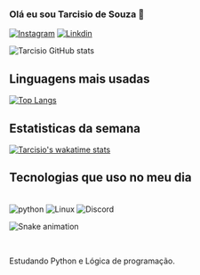 ### Olá eu sou Tarcisio de Souza 👋
[![Instagram]( 	https://img.shields.io/badge/Instagram-E4405F?style=for-the-badge&logo=instagram&logoColor=white)](https://www.instagram.com/shaaman331/)
[![Linkdin](https://img.shields.io/badge/LinkedIn-0077B5?style=for-the-badge&logo=linkedin&logoColor=white)](https://www.linkedin.com/in/tarcisio-de-souza-765998107)


![Tarcisio GitHub stats](https://github-readme-stats.vercel.app/api?username=Shaaman331&show_icons=true&theme=dracula)

## Linguagens mais usadas

[![Top Langs](https://github-readme-stats.vercel.app/api/top-langs/?username=Shaaman331&layout=compact)](https://github.com/Shaaman331/github-readme-stats)


## Estatisticas da semana

[![Tarcisio's wakatime stats](https://github-readme-stats.vercel.app/api/wakatime?username=@Shaaman331)](https://github.com/Shaaman331/github-readme-stats)

## Tecnologias que uso no meu dia 

<div style ="display: inline block"><br/>
<img align = "center" alt= "python"src="https://img.shields.io/badge/Python-3776AB?style=for-the-badge&logo=python&logoColor=white"/>
<img align = "center" alt= "Linux"src="https://img.shields.io/badge/Ubuntu-E95420?style=for-the-badge&logo=ubuntu&logoColor=white"/>
<img align = "center" alt= "Discord"src="https://img.shields.io/badge/Discord-7289DA?style=for-the-badge&logo=discord&logoColor=white"/>

   
   ![Snake animation](https://github.com/Shaaman331/Shaaman331/blob/output/github-contribution-grid-snake.svg)
   
</div><br>


Estudando Python e Lógica de programação.

